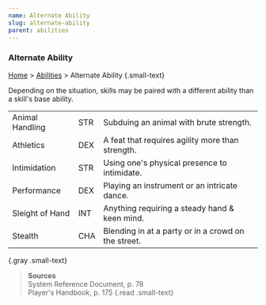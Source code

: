 ```yaml
---
name: Alternate Ability
slug: alternate-ability
parent: abilities
---
```

### Alternate Ability
[Home](dm-operations-center) > [Abilities](abilities) > Alternate Ability {.small-text}

Depending on the situation, skills may be paired with a different ability than a skill's base ability.

|                 |     |                                                     |
| :-------------- | :-- | :-------------------------------------------------- |
| Animal Handling | STR | Subduing an animal with brute strength.             |
| Athletics       | DEX | A feat that requires agility more than strength.    |
| Intimidation    | STR | Using one's physical presence  to intimidate.       |
| Performance     | DEX | Playing an instrument or an intricate dance.        |
| Sleight of Hand | INT | Anything requiring a steady hand & keen mind.       |
| Stealth         | CHA | Blending in at a party or in a crowd on the street. |
{.gray .small-text}

> **Sources** <br/>
> System Reference Document, p. 78<br/>
> Player's Handbook, p. 175
{.read .small-text}


